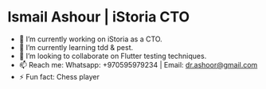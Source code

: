 # Ismail Ashour | iStoria CTO

- 🔭 I’m currently working on iStoria as a CTO.
- 🌱 I’m currently learning tdd & pest.
- 💞️ I’m looking to collaborate on Flutter testing techniques.
- 📫 Reach me: Whatsapp: +970595979234 | Email: dr.ashoor@gmail.com
- ⚡ Fun fact: Chess player

